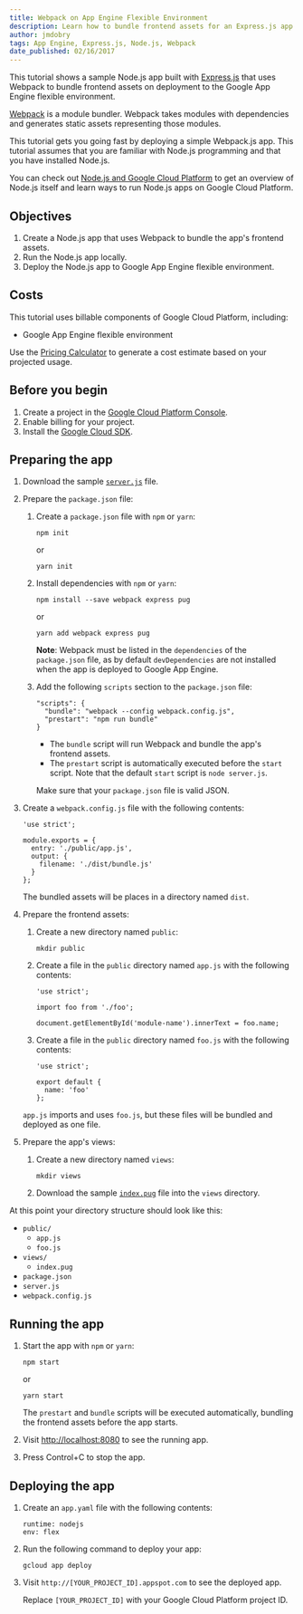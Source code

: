 ```yaml
---
title: Webpack on App Engine Flexible Environment
description: Learn how to bundle frontend assets for an Express.js app in the Google App Engine flexible environment.
author: jmdobry
tags: App Engine, Express.js, Node.js, Webpack
date_published: 02/16/2017
---
```

This tutorial shows a sample Node.js app built with [Express.js][express] that
uses Webpack to bundle frontend assets on deployment to the Google App Engine
flexible environment.

[Webpack][webpack] is a module bundler. Webpack takes modules with dependencies
and generates static assets representing those modules.

This tutorial gets you going fast by deploying a simple Webpack.js app. This
tutorial assumes that you are familiar with Node.js programming and that you
have installed Node.js.

You can check out [Node.js and Google Cloud Platform][nodejs-gcp] to get an
overview of Node.js itself and learn ways to run Node.js apps on Google Cloud
Platform.

[express]: http://expressjs.com
[webpack]: https://webpack.github.io/
[nodejs-gcp]: running-nodejs-on-google-cloud

## Objectives

1. Create a Node.js app that uses Webpack to bundle the app's frontend assets.
1. Run the Node.js app locally.
1. Deploy the Node.js app to Google App Engine flexible environment.

## Costs

This tutorial uses billable components of Google Cloud Platform, including:

- Google App Engine flexible environment

Use the [Pricing Calculator][pricing] to generate a cost estimate based on your
projected usage.

[pricing]: https://cloud.google.com/products/calculator

## Before you begin

1.  Create a project in the [Google Cloud Platform Console](https://console.cloud.google.com/).
1.  Enable billing for your project.
1.  Install the [Google Cloud SDK](https://cloud.google.com/sdk/).

## Preparing the app

1.  Download the sample [`server.js`][server] file.
1.  Prepare the `package.json` file:

    1.  Create a `package.json` file with `npm` or `yarn`:

            npm init

        or

            yarn init

    1.  Install dependencies with `npm` or `yarn`:

            npm install --save webpack express pug

        or

            yarn add webpack express pug

        **Note**: Webpack must be listed in the `dependencies` of the `package.json`
        file, as by default `devDependencies` are not installed when the app is
        deployed to Google App Engine.

    1.  Add the following `scripts` section to the `package.json` file:

            "scripts": {
              "bundle": "webpack --config webpack.config.js",
              "prestart": "npm run bundle"
            }

        * The `bundle` script will run Webpack and bundle the app's frontend
          assets.
        * The `prestart` script is automatically executed before the `start` script.
          Note that the default `start` script is `node server.js`.

        Make sure that your `package.json` file is valid JSON.

1.  Create a `webpack.config.js` file with the following contents:

        'use strict';

        module.exports = {
          entry: './public/app.js',
          output: {
            filename: './dist/bundle.js'
          }
        };

    The bundled assets will be places in a directory named `dist`.

1.  Prepare the frontend assets:

    1.  Create a new directory named `public`:

            mkdir public

    1.  Create a file in the `public` directory named `app.js` with the
        following contents:

            'use strict';

            import foo from './foo';

            document.getElementById('module-name').innerText = foo.name;

    1.  Create a file in the `public` directory named `foo.js` with the
        following contents:

            'use strict';

            export default {
              name: 'foo'
            };

    `app.js` imports and uses `foo.js`, but these files will be bundled and deployed as
    one file.

1.  Prepare the app's views:

    1.  Create a new directory named `views`:

            mkdir views

    1.  Download the sample [`index.pug`][index] file into the `views` directory.

At this point your directory structure should look like this:

* `public/`
  * `app.js`
  * `foo.js`
* `views/`
  * `index.pug`
* `package.json`
* `server.js`
* `webpack.config.js`

## Running the app

1.  Start the app with `npm` or `yarn`:

        npm start

    or

        yarn start

    The `prestart` and `bundle` scripts will be executed automatically, bundling
    the frontend assets before the app starts.

1.  Visit [http://localhost:8080](http://localhost:8080) to see the running app.

1.  Press Control+C to stop the app.

## Deploying the app

1.  Create an `app.yaml` file with the following contents:

        runtime: nodejs
        env: flex

1.  Run the following command to deploy your app:

        gcloud app deploy

1.  Visit `http://[YOUR_PROJECT_ID].appspot.com` to see the deployed app.

    Replace `[YOUR_PROJECT_ID]` with your Google Cloud Platform project ID.

[server]: https://github.com/GoogleCloudPlatform/community/tree/master/tutorials/appengine-nodejs-webpack/server.js
[index]: https://github.com/GoogleCloudPlatform/community/tree/master/tutorials/appengine-nodejs-webpack/views/index.pug
